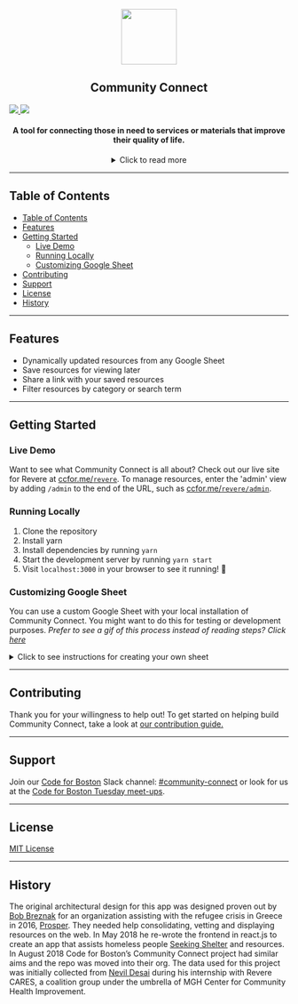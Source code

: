 <p align="center">
  <img src="https://github.com/codeforboston/communityconnect/blob/development/src/components/Header/Images/cc-mini-logo.png?raw=true" width="100px">
  <h2 align="center">Community Connect</h2>

  <a align="center" href="https://communityinviter.com/apps/cfb-public/code-for-boston-slack-invite">
    <img src="https://img.shields.io/badge/slack-codeforboston%20%23communityconnect-lightgrey.svg?logo=slack">
  </a>
  <img src="https://img.shields.io/github/commit-activity/m/codeforboston/communityconnect.svg">
</p>

<h4 align="center">A tool for connecting those in need to services or materials that improve their quality of life.</h4>
<details align="center">
  <summary>Click to read more</summary>
<p align="left">
"Community Connect" is a health resource web application that aims to consolidate information about businesses and organization available in communities that promote healthy lifestyle choices. A health resource is defined as services or materials that improve the quality of life of others, ranging from affordable child care, substance abuse counseling, domestic violence support, and more. We are working in conjunction with Massachusetts General Hospital's [Center for Community Health Improvement](https://www.massgeneral.org/cchi/), MGH Revere HealthCare Center, and Revere CARES Coalition to create an extensive database in our pilot region of Revere, Chelsea, Charlestown, and eventually the Greater Boston Area.
</p>
</details>

---

## Table of Contents 
- [Table of Contents](#Table-of-Contents)
- [Features](#Features)
- [Getting Started](#Getting-Started)
  - [Live Demo](#Live-Demo)
  - [Running Locally](#Running-Locally)
  - [Customizing Google Sheet](#Customizing-Google-Sheet)
- [Contributing](#Contributing)
- [Support](#Support)
- [License](#License)
- [History](#History)

---
## Features
- Dynamically updated resources from any Google Sheet
- Save resources for viewing later
- Share a link with your saved resources
- Filter resources by category or search term

---
## Getting Started
### Live Demo
Want to see what Community Connect is all about? Check out our live site for Revere at [ccfor.me/`revere`](http://ccfor.me/revere). To manage resources, enter the 'admin' view by adding `/admin` to the end of the URL, such as [ccfor.me/`revere/admin`](http://ccfor.me/revere/admin).

### Running Locally
1) Clone the repository 
2) Install yarn
3) Install dependencies by running `yarn`
4) Start the development server by running `yarn start`
5) Visit `localhost:3000` in your browser to see it running! 🎉
   
### Customizing Google Sheet
You can use a custom Google Sheet with your local installation of Community Connect. You might want to do this for testing or development purposes.
*Prefer to see a gif of this process instead of reading steps? Click [here](https://imgur.com/a/N6kdSjC)*
<details>
  <summary>Click to see instructions for creating your own sheet</summary>
  <ol>
   <li> Visit the <a href="https://docs.google.com/spreadsheets/d/1QolGVE4wVWSKdiWeMaprQGVI6MsjuLZXM5XQ6mTtONA/edit#gid=0">current spreadsheet</a></li>
   <li>Click File and select Make a Copy</li>
   <li>Click OK</li>
   <li>When viewing your copy, click SHARE in the upper-right hand corner.</li>
   <li>Click "Get shareable link" in the upper-right hand corner of the modal.</li>
   <li>Ensure that "Anyone with the link can view" is selected.</li>
   <li>Copy link</li>
   <li>Click done</li>
   <li>Click File and select "Publish to the web"</li>
   <li>Click Publish</li>
   <li>Open "src/googlesheetApi.js" in the codebase</li>
   <li>Replace "revere_key" with a portion of the URL in your clipboard</li>

   For Example, if the URL of your Google Spreadsheet is
   https://docs.google.com/spreadsheets/d/1FRd8Jw7y4CnnHCKIvkM-pjNjRVFHFHuobVU-ajXre6M/edit?usp=sharing

   Set the build-time environment variable REACT_APP_GOOGLE_SHEETS_ID to "1FRd8Jw7y4CnnHCKIvkM-pjNjRVFHFHuobVU-ajXre6M"
   </ol>
</details>


---

## Contributing
Thank you for your willingness to help out! To get started on helping build Community Connect, take a look at [our contribution guide.](/docs/CONTRIBUTING.md)
   
---

## Support
Join our [Code for Boston](https://www.codeforboston.org/) Slack channel: [#community-connect](https://communityinviter.com/apps/cfb-public/code-for-boston-slack-invite) or look for us at the [Code for Boston Tuesday meet-ups](https://meetup.com/Code-For-Boston).

---

## License
[MIT License](/LICENSE) 

---

## History
The original architectural design for this app was designed proven out by [Bob Breznak](https://github.com/bobbrez) for an organization assisting with the refugee crisis in Greece in 2016, [Prosper](http://prosper.community/). They needed help consolidating, vetting and displaying resources on the web. In May 2018 he re-wrote the frontend in react.js to create an app that assists homeless people [Seeking Shelter](https://makao2.brez.io/) and resources. In August 2018 Code for Boston’s Community Connect project had similar aims and the repo was moved into their org. The data used for this project was initially collected from [Nevil Desai](https://www.linkedin.com/in/nevildesai/) during his internship with Revere CARES, a coalition group under the umbrella of MGH Center for Community Health Improvement.
